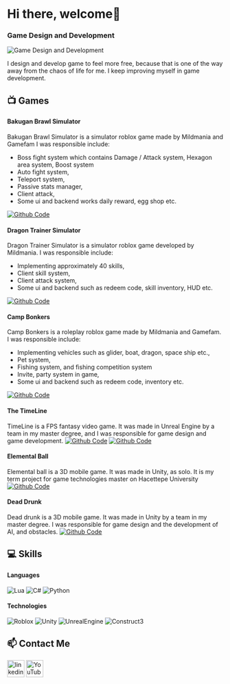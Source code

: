 # Hi there, welcome👋

### Game Design and Development
![Game Design and Development](https://media.licdn.com/dms/image/C4D16AQHLDv8NonbW3g/profile-displaybackgroundimage-shrink_350_1400/0/1642071703687?e=1703721600&v=beta&t=4F0VKFZVYUS7T1k4R7855RjsAQifEg7y9ueScyNiy5g)

I design and develop game to feel more free, because that is one of the way away from the chaos of life for me. 
I keep improving myself in game development.

## 📺 Games
#### Bakugan Brawl Simulator
Bakugan Brawl Simulator is a simulator roblox game made by Mildmania and Gamefam
I was responsible include:
* Boss fight system which contains Damage / Attack system, Hexagon area system, Boost system
* Auto fight system,
* Teleport system,
* Passive stats manager,
* Client attack,
* Some ui and backend works daily reward, egg shop etc.

[![Github Code](https://img.shields.io/badge/Watch-Gameplay-red)](https://youtu.be/OHs6FIFFMbA)

#### Dragon Trainer Simulator
Dragon Trainer Simulator is a simulator roblox game developed by Mildmania. 
I was responsible include:
* Implementing approximately 40 skills,
* Client skill system,
* Client attack system,
* Some ui and backend such as redeem code, skill inventory, HUD etc.
  
[![Github Code](https://img.shields.io/badge/Watch-Gameplay-red)](https://youtu.be/ScUchMptoq0)

#### Camp Bonkers
Camp Bonkers is a roleplay roblox game made by Mildmania and Gamefam. 
I was responsible include:
* Implementing vehicles such as glider, boat, dragon, space ship etc.,
* Pet system,
* Fishing system, and fishing competition system
* Invite, party system in game,
* Some ui and backend such as redeem code, inventory etc.

[![Github Code](https://img.shields.io/badge/Watch-Gameplay-red)](https://youtu.be/0L4pJaJG00U)

#### The TimeLine
TimeLine is a FPS fantasy video game. It was made in Unreal Engine by a team in my master degree, and I was responsible for game design and game development.
[![Github Code](https://img.shields.io/badge/Watch-Trailer-red)](https://www.youtube.com/watch?v=yiwHAE7WPzE&ab_channel=%C3%96merTEKEL%C4%B0)
[![Github Code](https://img.shields.io/badge/Watch-Gameplay-red)](https://www.youtube.com/watch?v=NdCwEoWfdss&t=340s&ab_channel=%C3%96merTEKEL%C4%B0)

#### Elemental Ball
Elemental ball is a 3D mobile game. It was made in Unity, as solo. It is my term project for game technologies master on  Hacettepe University
[![Github Code](https://img.shields.io/badge/Watch-Trailer-red)](https://www.youtube.com/watch?v=66Di1eaOFA4&ab_channel=%C3%96merTEKEL%C4%B0)

#### Dead Drunk 
Dead drunk is a 3D mobile game. It was made in Unity by a team in my master degree. I was responsible for game design and the development of AI, and obstacles.
[![Github Code](https://img.shields.io/badge/Watch-Trailer-red)](https://www.youtube.com/watch?v=6X4OyhrwGjY&ab_channel=%C3%96merTEKEL%C4%B0)

## 💻 Skills

#### Languages 
<img alt="Lua" src="https://img.shields.io/badge/Lua-14354C.svg?logo=lua&logoColor=white"> <img alt="C#" src="https://custom-icon-badges.herokuapp.com/badge/C%23-68217A.svg?logo=cs2&logoColor=white"> <img alt="Python" src="https://img.shields.io/badge/Python-14354C.svg?logo=python&logoColor=white"> 

#### Technologies
![Roblox](https://img.shields.io/badge/Roblox%20Studio-00A2FF.svg?style=for-the-badge&logo=Roblox-Studio&logoColor=white)
![Unity](https://img.shields.io/badge/Unity-000000.svg?style=for-the-badge&logo=Unity&logoColor=white)
![UnrealEngine](https://img.shields.io/badge/Unreal%20Engine-0E1128.svg?style=for-the-badge&logo=Unreal-Engine&logoColor=white)
![Construct3](https://img.shields.io/badge/Construct%203-00FFDA.svg?style=for-the-badge&logo=Construct-3&logoColor=white)


## 📫 Contact Me
[<img src='https://cdn.jsdelivr.net/npm/simple-icons@3.0.1/icons/linkedin.svg' alt='linkedin' height='40'>](https://www.linkedin.com/in/omertekeli/)  [<img src='https://cdn.jsdelivr.net/npm/simple-icons@3.0.1/icons/youtube.svg' alt='YouTube' height='40'>](https://youtube.com/channel/UCCbr3f0EWfbGMmAD3a1OM0A) 
 


<!--
**omertekeli/omertekeli** is a ✨ _special_ ✨ repository because its `README.md` (this file) appears on your GitHub profile.

[<img src='https://cdn.jsdelivr.net/npm/simple-icons@3.0.1/icons/reddit.svg' alt='Reddit' height='40'>](https://www.reddit.com/user/omertekeli)
[<img src='https://cdn.jsdelivr.net/npm/simple-icons@3.0.1/icons/twitter.svg' alt='twitter' height='40'>](https://twitter.com/_omertekeli)

Here are some ideas to get you started:

- 🔭 I’m currently working on ...
- 🌱 I’m currently learning ...
- 👯 I’m looking to collaborate on ...
- 🤔 I’m looking for help with ...
- 💬 Ask me about ...
- 📫 How to reach me: ...
- 😄 Pronouns: ...
- ⚡ Fun fact: ...
https://img.shields.io/badge/LET-PLAY-green
[![Made with unity](https://img.shields.io/badge/Made%20with-Unity-57b9d3.svg?style=flat&logo=unity)](https://play.unity.com/mg/other/unitygamespublished)
[![Made with unity](https://img.shields.io/badge/Play-Game-green)](https://play.unity.com/mg/other/unitygamespublished)
Github Icon
[<img src='https://cdn.jsdelivr.net/npm/simple-icons@3.0.1/icons/github.svg' alt='github' height='40'>](https://github.com/omertekeli/OOP_theory)
[![Github Code](https://img.shields.io/badge/See-Code-blue)](https://github.com/omertekeli/OOP_theory)
[![Github Code](https://img.shields.io/badge/Watch-Trailer-red)](https://www.youtube.com/watch?v=me1qx8ky4zE&list=PL5zLTlaCwnmJP1VXD-uPDukaGBwvBMQZL&index=19)
YOUTUBE VİDEO
<a href="https://www.youtube.com/watch?v=me1qx8ky4zE&list=PL5zLTlaCwnmJP1VXD-uPDukaGBwvBMQZL&index=19"><img width="32px" alt="Youtube" title="Youtube" src="https://i.imgur.com/qiXu7b2.png"/></a>
SEE CODE
[![Github Code](https://img.shields.io/badge/See-Code-blue)](https://github.com/omertekeli/Dead_Drunk/tree/main/Scripts)
[![Github Code](https://img.shields.io/badge/See-Code-blue)](https://github.com/omertekeli/Elemental_Ball/tree/main/Assets/Scripts) 
-->
